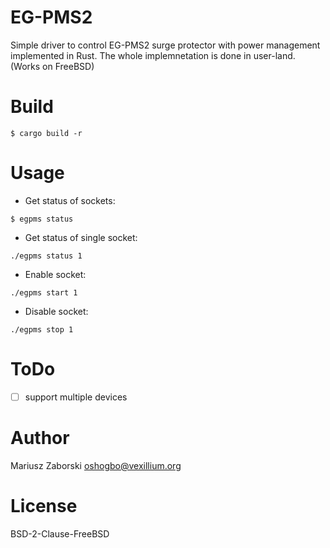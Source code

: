 EG-PMS2
=======

Simple driver to control EG-PMS2 surge protector with power management implemented
in Rust. The whole implemnetation is done in user-land. (Works on FreeBSD)

# Build
```
$ cargo build -r
```

# Usage

* Get status of sockets:
```
$ egpms status
```

* Get status of single socket:
```
./egpms status 1
```

* Enable socket:
```
./egpms start 1

```

* Disable socket:
```
./egpms stop 1
```

# ToDo

- [ ] support multiple devices

# Author

Mariusz Zaborski <oshogbo@vexillium.org>

# License

BSD-2-Clause-FreeBSD
